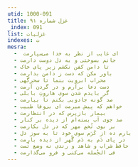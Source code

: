 ```yaml
---
utid: 1000-091
title: غزل شماره ۹۱
_index: 091
list: غزلیات
indexes: ت
mesra:
  - ‌ ای غایب از نظر به خدا می‌سپارمت
  - جانم بسوختی و به دل دوست دارمت
  - تا دامن کفن نکشم زیر پای خاک
  - باور مکن که دست ز دامن بدارمت
  - محراب ابرویت بنما تا سحرگهی
  - دست دعا برآرم و در گردن آرمت
  - گر بایدم شدن سوی هاروتِ بابلی
  - صد گونه جادویی بکنم تا بیارمت
  - خواهم که پیش میرمت ای بی‌وفا طبیب
  - بیمار بازپرس که در انتظارمت
  - صد جوی آب بسته‌ام از دیده بر کنار
  - بر بوی تُخمِ مهر که در دل بکارمت
  - بارم ده از کَرَم سوی خود تا به سوز دل
  - در پای دَم به دَم گُهر از دیده بارمت
  - حافظ شراب و شاهد و رندی نه وضع تُست
  - فی الجُمله می‌کنی و فرو می‌گذارمت
---
```

